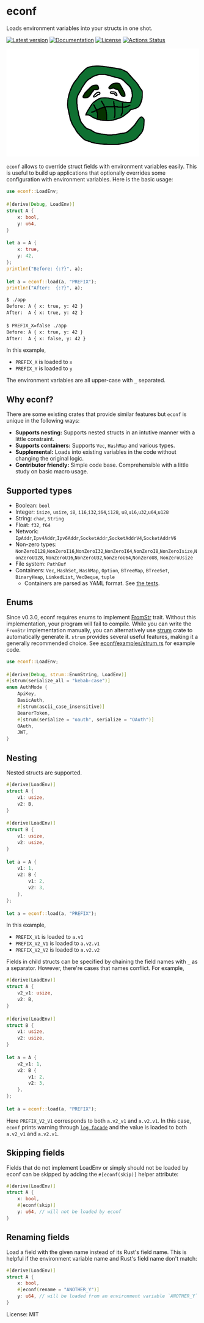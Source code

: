 # econf

Loads environment variables into your structs in one shot.

[![Latest version](https://img.shields.io/crates/v/econf.svg)](https://crates.io/crates/econf)
[![Documentation](https://docs.rs/econf/badge.svg)](https://docs.rs/econf)
[![License](https://img.shields.io/badge/License-MIT-blue.svg)](https://opensource.org/licenses/MIT)
[![Actions Status](https://github.com/YushiOMOTE/econf/workflows/test/badge.svg)](https://github.com/YushiOMOTE/econf/actions)

![](https://github.com/YushiOMOTE/econf/blob/master/assets/logo.png?raw=true)

`econf` allows to override struct fields with environment variables easily. This is useful to build up applications that optionally overrides some configuration with environment variables. Here is the basic usage:

```rust
use econf::LoadEnv;

#[derive(Debug, LoadEnv)]
struct A {
    x: bool,
    y: u64,
}

let a = A {
    x: true,
    y: 42,
};
println!("Before: {:?}", a);

let a = econf::load(a, "PREFIX");
println!("After:  {:?}", a);
```

```sh
$ ./app
Before: A { x: true, y: 42 }
After:  A { x: true, y: 42 }

$ PREFIX_X=false ./app
Before: A { x: true, y: 42 }
After:  A { x: false, y: 42 }
```

In this example,

* `PREFIX_X` is loaded to `x`
* `PREFIX_Y` is loaded to `y`

The environment variables are all upper-case with `_` separated.

## Why econf?

There are some existing crates that provide similar features but `econf` is unique in the following ways:

* **Supports nesting:** Supports nested structs in an intutive manner with a little constraint.
* **Supports containers:** Supports `Vec`, `HashMap` and various types.
* **Supplemental:** Loads into existing variables in the code without changing the original logic.
* **Contributor friendly:** Simple code base. Comprehensible with a little study on basic macro usage.

## Supported types

* Boolean: `bool`
* Integer: `isize`, `usize`, `i8`, `i16`,`i32`,`i64`,`i128`, `u8`,`u16`,`u32`,`u64`,`u128`
* String: `char`, `String`
* Float: `f32`, `f64`
* Network: `IpAddr`,`Ipv4Addr`,`Ipv6Addr`,`SocketAddr`,`SocketAddrV4`,`SocketAddrV6`
* Non-zero types: `NonZeroI128`,`NonZeroI16`,`NonZeroI32`,`NonZeroI64`,`NonZeroI8`,`NonZeroIsize`,`NonZeroU128`, `NonZeroU16`,`NonZeroU32`,`NonZeroU64`,`NonZeroU8`, `NonZeroUsize`
* File system: `PathBuf`
* Containers: `Vec`, `HashSet`, `HashMap`, `Option`, `BTreeMap`, `BTreeSet`, `BinaryHeap`, `LinkedList`, `VecDeque`, `tuple`
    * Containers are parsed as YAML format. See [the tests](https://github.com/YushiOMOTE/econf/blob/master/econf/tests/basics.rs).

## Enums

Since v0.3.0, econf requires enums to implement [FromStr](https://doc.rust-lang.org/std/str/trait.FromStr.html) trait. Without this implementation, your program will fail to compile. While you can write the `FromStr` implementation manually, you can alternatively use [strum](https://github.com/Peternator7/strum) crate to automatically generate it. `strum` provides several useful features, making it a generally recommended choice. See [econf/examples/strum.rs](https://github.com/YushiOMOTE/econf/tree/master/econf/examples/strum.rs) for example code.

```rust
use econf::LoadEnv;

#[derive(Debug, strum::EnumString, LoadEnv)]
#[strum(serialize_all = "kebab-case")]
enum AuthMode {
    ApiKey,
    BasicAuth,
    #[strum(ascii_case_insensitive)]
    BearerToken,
    #[strum(serialize = "oauth", serialize = "OAuth")]
    OAuth,
    JWT,
}
```

## Nesting

Nested structs are supported.

```rust
#[derive(LoadEnv)]
struct A {
    v1: usize,
    v2: B,
}

#[derive(LoadEnv)]
struct B {
    v1: usize,
    v2: usize,
}

let a = A {
    v1: 1,
    v2: B {
        v1: 2,
        v2: 3,
    },
};

let a = econf::load(a, "PREFIX");
```

In this example,

* `PREFIX_V1` is loaded to `a.v1`
* `PREFIX_V2_V1` is loaded to `a.v2.v1`
* `PREFIX_V2_V2` is loaded to `a.v2.v2`

Fields in child structs can be specified by chaining the field names with `_` as a separator.
However, there're cases that names conflict. For example,

```rust
#[derive(LoadEnv)]
struct A {
    v2_v1: usize,
    v2: B,
}

#[derive(LoadEnv)]
struct B {
    v1: usize,
    v2: usize,
}

let a = A {
    v2_v1: 1,
    v2: B {
        v1: 2,
        v2: 3,
    },
};

let a = econf::load(a, "PREFIX");
```

Here `PREFIX_V2_V1` corresponds to both `a.v2_v1` and `a.v2.v1`. In this case, `econf` prints warning through [`log facade`](https://docs.rs/log/latest/log/) and the value is loaded to both `a.v2_v1` and `a.v2.v1`.

## Skipping fields

Fields that do not implement LoadEnv or simply should not be loaded by econf can be skipped by adding the `#[econf(skip)]` helper attribute:

```rust
#[derive(LoadEnv)]
struct A {
    x: bool,
    #[econf(skip)]
    y: u64, // will not be loaded by econf
}
```

## Renaming fields

Load a field with the given name instead of its Rust's field name. This is helpful if the environment variable name and Rust's field name don't match:

```rust
#[derive(LoadEnv)]
struct A {
    x: bool,
    #[econf(rename = "ANOTHER_Y")]
    y: u64, // will be loaded from an environment variable `ANOTHER_Y`
}
```


License: MIT
